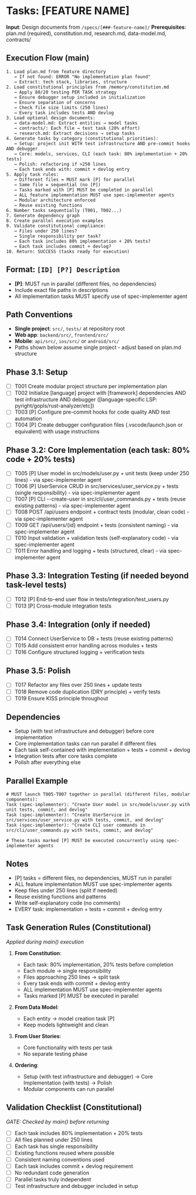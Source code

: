 # Tasks: [FEATURE NAME]

**Input**: Design documents from `/specs/[###-feature-name]/`
**Prerequisites**: plan.md (required), constitution.md, research.md, data-model.md, contracts/

## Execution Flow (main)
```
1. Load plan.md from feature directory
   → If not found: ERROR "No implementation plan found"
   → Extract: tech stack, libraries, structure
2. Load constitutional principles from /memory/constitution.md
   → Apply 80/20 testing PER TASK strategy
   → Ensure debugger setup included in initialization
   → Ensure separation of concerns
   → Check file size limits (250 lines)
   → Every task includes tests AND devlog
3. Load optional design documents:
   → data-model.md: Extract entities → model tasks
   → contracts/: Each file → test task (20% effort)
   → research.md: Extract decisions → setup tasks
4. Generate tasks by category (constitutional priorities):
   → Setup: project init WITH test infrastructure AND pre-commit hooks AND debugger
   → Core: models, services, CLI (each task: 80% implementation + 20% tests)
   → Polish: refactoring if >250 lines
   → Each task ends with: commit + devlog entry
5. Apply task rules:
   → Different files = MUST mark [P] for parallel
   → Same file = sequential (no [P])
   → Tasks marked with [P] MUST be completed in parallel
   → ALL feature implementation MUST use spec-implementer agents
   → Modular architecture enforced
   → Reuse existing functions
6. Number tasks sequentially (T001, T002...)
7. Generate dependency graph
8. Create parallel execution examples
9. Validate constitutional compliance:
   → Files under 250 lines?
   → Single responsibility per task?
   → Each task includes 80% implementation + 20% tests?
   → Each task includes commit + devlog?
10. Return: SUCCESS (tasks ready for execution)
```

## Format: `[ID] [P?] Description`
- **[P]**: MUST run in parallel (different files, no dependencies)
- Include exact file paths in descriptions
- All implementation tasks MUST specify use of spec-implementer agent

## Path Conventions
- **Single project**: `src/`, `tests/` at repository root
- **Web app**: `backend/src/`, `frontend/src/`
- **Mobile**: `api/src/`, `ios/src/` or `android/src/`
- Paths shown below assume single project - adjust based on plan.md structure

## Phase 3.1: Setup
- [ ] T001 Create modular project structure per implementation plan
- [ ] T002 Initialize [language] project with [framework] dependencies AND test infrastructure AND debugger ([language-specific LSP: pyright/gopls/rust-analyzer/etc])
- [ ] T003 [P] Configure pre-commit hooks for code quality AND test automation
- [ ] T004 [P] Create debugger configuration files (.vscode/launch.json or equivalent) with usage instructions

## Phase 3.2: Core Implementation (each task: 80% code + 20% tests)
- [ ] T005 [P] User model in src/models/user.py + unit tests (keep under 250 lines) - via spec-implementer agent
- [ ] T006 [P] UserService CRUD in src/services/user_service.py + tests (single responsibility) - via spec-implementer agent
- [ ] T007 [P] CLI --create-user in src/cli/user_commands.py + tests (reuse existing patterns) - via spec-implementer agent
- [ ] T008 POST /api/users endpoint + contract tests (modular, clean code) - via spec-implementer agent
- [ ] T009 GET /api/users/{id} endpoint + tests (consistent naming) - via spec-implementer agent
- [ ] T010 Input validation + validation tests (self-explanatory code) - via spec-implementer agent
- [ ] T011 Error handling and logging + tests (structured, clear) - via spec-implementer agent

## Phase 3.3: Integration Testing (if needed beyond task-level tests)
- [ ] T012 [P] End-to-end user flow in tests/integration/test_users.py
- [ ] T013 [P] Cross-module integration tests

## Phase 3.4: Integration (only if needed)
- [ ] T014 Connect UserService to DB + tests (reuse existing patterns)
- [ ] T015 Add consistent error handling across modules + tests
- [ ] T016 Configure structured logging + verification tests

## Phase 3.5: Polish
- [ ] T017 Refactor any files over 250 lines + update tests
- [ ] T018 Remove code duplication (DRY principle) + verify tests
- [ ] T019 Ensure KISS principle throughout

## Dependencies
- Setup (with test infrastructure and debugger) before core implementation
- Core implementation tasks can run parallel if different files
- Each task self-contained with implementation + tests + commit + devlog
- Integration tests after core tasks complete
- Polish after everything else

## Parallel Example
```
# MUST launch T005-T007 together in parallel (different files, modular components):
Task (spec-implementer): "Create User model in src/models/user.py with unit tests, commit, and devlog"
Task (spec-implementer): "Create UserService in src/services/user_service.py with tests, commit, and devlog" 
Task (spec-implementer): "Create CLI user commands in src/cli/user_commands.py with tests, commit, and devlog"

# These tasks marked [P] MUST be executed concurrently using spec-implementer agents
```

## Notes
- [P] tasks = different files, no dependencies, MUST run in parallel
- ALL feature implementation MUST use spec-implementer agents
- Keep files under 250 lines (split if needed)
- Reuse existing functions and patterns
- Write self-explanatory code (no comments)
- EVERY task: implementation + tests + commit + devlog entry

## Task Generation Rules (Constitutional)
*Applied during main() execution*

1. **From Constitution**:
   - Each task: 80% implementation, 20% tests before completion
   - Each module → single responsibility
   - Files approaching 250 lines → split task
   - Every task ends with commit + devlog entry
   - ALL implementation MUST use spec-implementer agents
   - Tasks marked [P] MUST be executed in parallel
   
2. **From Data Model**:
   - Each entity → model creation task [P]
   - Keep models lightweight and clean
   
3. **From User Stories**:
   - Core functionality with tests per task
   - No separate testing phase

4. **Ordering**:
   - Setup (with test infrastructure and debugger) → Core Implementation (with tests) → Polish
   - Modular components can run parallel

## Validation Checklist (Constitutional)
*GATE: Checked by main() before returning*

- [ ] Each task includes 80% implementation + 20% tests
- [ ] All files planned under 250 lines
- [ ] Each task has single responsibility
- [ ] Existing functions reused where possible
- [ ] Consistent naming conventions used
- [ ] Each task includes commit + devlog requirement
- [ ] No redundant code generation
- [ ] Parallel tasks truly independent
- [ ] Test infrastructure and debugger included in setup